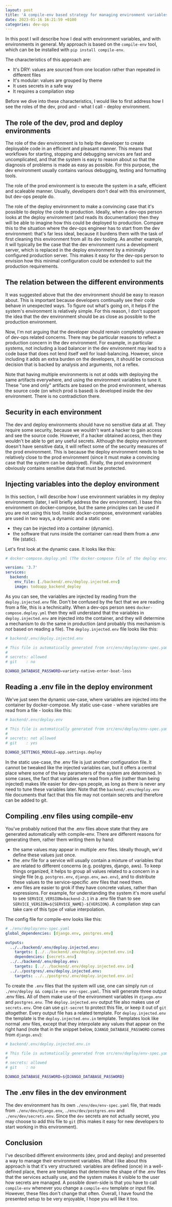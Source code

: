 ```yaml
---
layout: post
title: 'A compile-env based strategy for managing environment variables'
date: 2023-01-16 16:21:59 +0100
categories: dev-ops
---
```


In this post I will describe how I deal with environment variables, and with environments in general.
My approach is based on the `compile-env` tool, which can be be installed with `pip install compile-env`.

The characteristics of this approach are:

- It's DRY: values are sourced from one location rather than repeated in different files
- It's modular: values are grouped by theme
- It uses secrets in a safe way
- It requires a compilation step

Before we dive into these characteristics, I would like to first address how I see the roles of the
dev, prod and - what I call - deploy environment.

## The role of the dev, prod and deploy environments

The role of the dev environment is to help the developer to create deployable code in an efficient
and pleasant manner. This means that workflows for starting, stopping and debugging services are fast and uncomplicated,
and that the system is easy to reason about so that the diagnosis of problems is made as easy as possible. For this purpose,
the dev environment usually contains various debugging, testing and formatting tools.

The role of the prod environment is to execute the system in a safe, efficient and scaleable manner. Usually, developers
don't deal with this environment, but dev-ops people do.

The role of the deploy environment to make a convincing case that it's possible to deploy the code to production.
Ideally, when a dev-ops person looks at the deploy environment (and reads its documentation) then they will be able to imagine
how this could be deployed to production. Compare this to the situation where the dev-ops engineer has to start from the
dev environment: that's far less ideal, because it burdens them with the task of first cleaning this environment from all its
dev tooling. As another example, it will typically be the case that the dev environment runs a development server, which is replaced
in the deploy environment by a minimally configured production server. This makes it easy for the dev-ops person to envision how
this minimal configuration could be extended to suit the production requirements.

## The relation between the different environments

It was suggested above that the dev environment should be easy to reason about. This is important because developers
continually see their code behave in unexpected ways. To figure out what's going on, it helps if the system's environment
is relatively simple. For this reason, I don't support the idea that the dev environment should be as close as possible
to the production environment.

Now, I'm not arguing that the developer should remain completely unaware of dev-ops related concerns. There may be
particular reasons to reflect a production concern in the dev environment. For example, in particular systems,
not including a load balancer in the dev environment may lead to a code base that does not lend itself well for load-balancing. However, since including it adds an extra burden on the developers, it should be conscious decision that is backed by analysis and arguments, not a reflex.

Note that having multiple environments is not at odds with deploying the same artifacts everywhere, and using the environment variables to tune it. These "one and only" artifacts are based on the prod environment, whereas the source code (on which prod is based) is developed inside the dev environment. There is no contradiction there.

## Security in each environment

The dev and deploy environments should have no sensitive data at all. They require some security, because we wouldn't want a hacker to gain access and see the source code. However, if a hacker obtained access, then they wouldn't be able to get any useful secrets.
Although the deploy environment doesn't have sensitive data, it will reflect some of the security measures of the prod environment. This is because the deploy environment needs to be relatively close to the prod environment (since it must make a convincing case that the system can be deployed). Finally, the prod environment obviously contains sensitive data that must be protected.

## Injecting variables into the deploy environment

In this section, I will describe how I use environment variables in my deploy environments (later, I will briefly address the dev environment). I base this environment on docker-compose, but the same principles can be used if you are not using this tool. Inside docker-compose, environment variables are used in two ways, a dynamic and a static one:

- they can be injected into a container (dynamic).
- the software that runs inside the container can read them from a .env file (static).

Let's first look at the dynamic case. It looks like this:

```yaml
# docker-compose.deploy.yml (The docker-compose file of the deploy environment)

version: '3.7'
services:
  backend:
    env_file: [./backend/.env/deploy.injected.env]
    image: todoapp_backend_deploy
```

As you can see, the variables are injected by reading from the `deploy.injected.env` file. Don't be confused by the fact that we are reading from a file, this is a technicality. When a dev-ops person sees `docker-compose.deploy.yml` then they will understand
that the variables in `deploy.injected.env` are injected into the container, and they will determine a mechanism to do the same in production (and probably this mechanism is _not_ based on reading a file). The `deploy.injected.env` file looks like this:

```bash
# backend/.env/deploy.injected.env

# This file is automatically generated from src/env/deploy/env-spec.yaml
#
# secrets: allowed
# git    : no

DJANGO_DATABASE_PASSWORD=variety-native-enter-boat-loss
```

## Reading a .env file in the deploy environment

We've just seen the dynamic use-case, where variables are injected into the container by docker-compose. My static use-case - where variables are read from a file - looks like this:

```bash
# backend/.env/deploy.env

# This file is automatically generated from src/env/deploy/env-spec.yaml
#
# secrets: not allowed
# git    : yes

DJANGO_SETTINGS_MODULE=app.settings.deploy
```

In the static use-case, the .env file is just another configuration file. It cannot be tweaked like the injected variables can, but it offers a central place where some of the key parameters of the system are determined. In some cases, the fact that variables are read from a file (rather than being injected) makes life easier for dev-ops people, as long as there is never any need to tune these variables later. Note that the `backend/.env/deploy.env` file documents that fact that this file may not
contain secrets and therefore can be added to git.

## Compiling .env files using compile-env

You've probably noticed that the .env files above state that they are generated automatically with compile-env. There are different reasons for generating them, rather them writing them by hand:

- the same values may appear in multiple .env files. Ideally though, we'd define these values just once.
- the .env file for a service will usually contain a mixture of variables that are related to different concerns
  (e.g. postgres, django, aws). To keep things organized, it helps to group all values related to a concern
  in a single file (e.g. `postgres.env`, `django.env`, `aws.env`), and to distribute these values to the service-specific .env files that need them.
- .env files are easier to grok if they have concrete values, rather than expressions. For example, for understanding the system
  it's more useful to see `SERVICE_VERSION=backend-2.1` in a .env file than to see `SERVICE_VERSION=${SERVICE_NAME}-${VERSION}`.
  A compilation step can take care of this type of value interpolation.

The config file for compile-env looks like this:

```yaml
# ./env/deploy/env-spec.yaml
global_dependencies: [django.env, postgres.env]

outputs:
  ../../backend/.env/deploy.injected.env:
    targets: [../../backend/.env/deploy.injected.env.in]
    dependencies: [secrets.env]
  ../../backend/.env/deploy.env:
    targets: [../../backend/.env/deploy.injected.env.in]
  ../../postgres/.env/deploy.injected.env:
    targets: ../../postgres/.env/deploy.injected.env.in]
```

To create the `.env` files that the system will use, one can simply run `cd ./env/deploy && compile-env env-spec.yaml`.
This will generate three output .env files. All of them make use of the environment variables in `django.env` and `postgres.env`.
The `deploy.injected.env` output file also makes use of `secrets.env`. One can use `git-secret` to protect this file, or keep it out of `git`
altogether.
Every output file has a related template. For `deploy.injected.env` the template is the `deploy.injected.env.in` template. Templates look like normal .env files,
except that they interpolate any values that appear on the right hand (note that in the snippet below, `DJANGO_DATABASE_PASSWORD` comes from `django.env`):

```bash
# backend/.env/deploy.injected.env.in

# This file is automatically generated from src/env/deploy/env-spec.yaml
#
# secrets: allowed
# git    : no

DJANGO_DATABASE_PASSWORD=${DJANGO_DATABASE_PASSWORD}
```

## The .env files in the dev environment

The dev environment has its own `./env/dev/env-spec.yaml` file, that reads from `./env/dev/django.env`, `./env/dev/postgres.env` and
`./env/dev/secrets.env`. Since the `dev` secrets are not actually secret, you may choose to add this file to `git` (this makes it easy
for new developers to start working in this environment).

## Conclusion

I've described different environments (dev, prod and deploy) and presented a way to manage their environment variables. What I like about
this approach is that it's very structured: variables are defined (once) in a well-defined place, there are templates that determine
the shape of the .env files that the services actually use, and the system makes it visible to the user how secrets are managed. A possible
down-side is that you have to call `compile-env` whenever you change a `compile-env` template or input file. However, these files don't
change that often. Overall, I have found the presented setup to be very enjoyable, I hope you will like it too.
